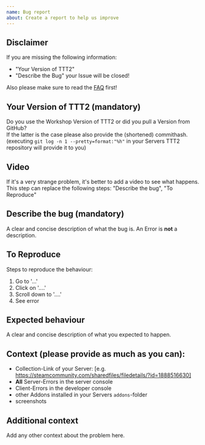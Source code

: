 ```yaml
---
name: Bug report
about: Create a report to help us improve
---
```


## Disclaimer

If you are missing the following information:

- "Your Version of TTT2"
- "Describe the Bug"
  your Issue will be closed!

Also please make sure to read the [FAQ](https://github.com/TTT-2/TTT2/wiki/faq) first!

## Your Version of TTT2 (mandatory)

Do you use the Workshop Version of TTT2 or did you pull a Version from GitHub?  
If the latter is the case please also provide the (shortened) commithash.  
(executing `git log -n 1 --pretty=format:"%h"` in your Servers TTT2 repository will provide it to you)

## Video

If it's a very strange problem, it's better to add a video to see what happens.  
This step can replace the following steps: "Describe the bug", "To Reproduce"

## Describe the bug (mandatory)

A clear and concise description of what the bug is.
An Error is **not** a description.

## To Reproduce

Steps to reproduce the behaviour:

1. Go to '...'
2. Click on '....'
3. Scroll down to '....'
4. See error

## Expected behaviour

A clear and concise description of what you expected to happen.

## Context (please provide as much as you can):

- Collection-Link of your Server: [e.g. https://steamcommunity.com/sharedfiles/filedetails/?id=1888516630]
- **All** Server-Errors in the server console
- Client-Errors in the developer console
- other Addons installed in your Servers `addons`-folder
- screenshots

## Additional context

Add any other context about the problem here.
